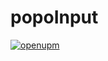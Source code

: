 # popoInput
 
[![openupm](https://img.shields.io/npm/v/jp.juhakurisu.popoinput?label=openupm&registry_uri=https://package.openupm.com)](https://openupm.com/packages/jp.juhakurisu.popoinput/)
